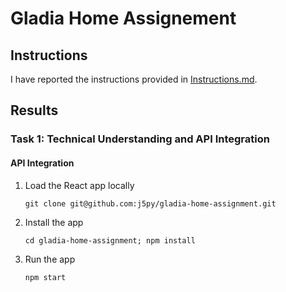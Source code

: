 




# Gladia Home Assignement



## Instructions


I have reported the instructions provided in [Instructions.md](https://github.com/j5py/gladia-home-assignment/blob/main/Instructions.md).




## Results



### Task 1: Technical Understanding and API Integration


#### API Integration

1. Load the React app locally

    ```
    git clone git@github.com:j5py/gladia-home-assignment.git
    ```

2. Install the app

    ```
    cd gladia-home-assignment; npm install
    ```

3. Run the app

    ```
    npm start
    ```